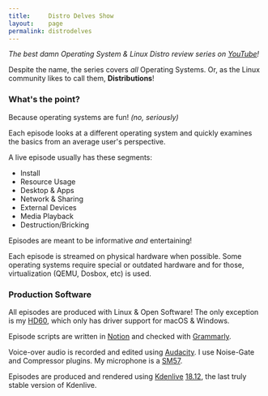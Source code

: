 ```yaml
---
title:     Distro Delves Show
layout:    page
permalink: distrodelves
---
```


_The best damn Operating System & Linux Distro review series on [YouTube](https://www.youtube.com/playlist?list=PLTGHiAlif1EhnNQozcSwu2ZSt7oDWaX0J)!_

Despite the name, the series covers *all* Operating Systems. Or, as the Linux community likes to call them, **Distributions**!

### What's the point?
Because operating systems are fun! *(no, seriously)*

Each episode looks at a different operating system and quickly examines the basics from an average user's perspective.

A live episode usually has these segments:

- Install
- Resource Usage
- Desktop & Apps
- Network & Sharing
- External Devices
- Media Playback
- Destruction/Bricking

Episodes are meant to be informative *and* entertaining!

Each episode is streamed on physical hardware when possible. Some operating systems require special or outdated hardware and for those, virtualization (QEMU, Dosbox, etc) is used.

### Production Software
All episodes are produced with Linux & Open Software! The only exception is my [HD60](https://amzn.to/335LjSs), which only has driver support for macOS & Windows.

Episode scripts are written in [Notion](https://www.notion.so/) and checked with [Grammarly](https://www.grammarly.com/).

Voice-over audio is recorded and edited using [Audacity](https://www.audacityteam.org/). I use Noise-Gate and Compressor plugins. My microphone is a [SM57](https://amzn.to/3m4x4Gq).

Episodes are produced and rendered using [Kdenlive](https://kdenlive.org/en/) [18.12](https://files.kde.org/kdenlive/release/), the last truly stable version of Kdenlive.
